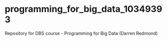 # programming_for_big_data_10349393
Repository for DBS course - Programming for Big Data (Darren Redmond)

